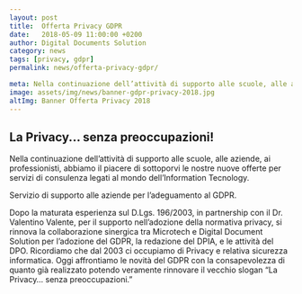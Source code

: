 ```yaml
---
layout: post
title:  Offerta Privacy GDPR
date:   2018-05-09 11:00:00 +0200
author: Digital Documents Solution
category: news
tags: [privacy, gdpr]
permalink: news/offerta-privacy-gdpr/

meta: Nella continuazione dell’attività di supporto alle scuole, alle aziende, ai professionisti, abbiamo il piacere di sottoporvi le nostre nuove offerte per servizi di consulenza legati al mondo dell’Information Tecnology.
image: assets/img/news/banner-gdpr-privacy-2018.jpg
altImg: Banner Offerta Privacy 2018
---
```

<h2>La Privacy... senza preoccupazioni!</h2>

<p>
Nella continuazione dell’attività di supporto alle scuole, alle aziende, ai professionisti, abbiamo il piacere di sottoporvi le nostre nuove offerte per servizi di consulenza legati al mondo dell’Information Tecnology.
</p>

<p>
Servizio di supporto alle aziende per l’adeguamento al GDPR.
</p>

<p>
Dopo la maturata esperienza sul D.Lgs. 196/2003, in partnership con il Dr. Valentino Valente, per il supporto nell’adozione della normativa privacy, si rinnova la collaborazione sinergica tra Microtech e Digital Document Solution per l’adozione del GDPR, la redazione del DPIA, e le attività del DPO.
Ricordiamo che dal 2003 ci occupiamo di Privacy e relativa sicurezza informatica. 
Oggi affrontiamo le novità del GDPR con la consapevolezza di quanto già realizzato potendo veramente rinnovare il vecchio slogan “La Privacy… senza preoccupazioni.”
</p>



